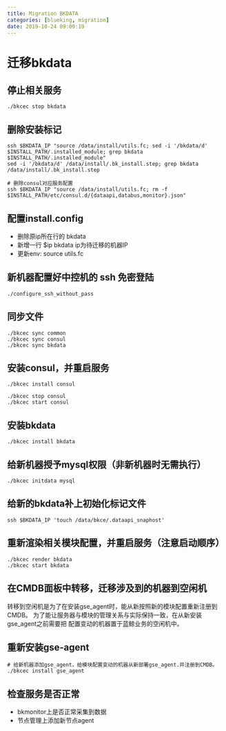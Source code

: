 ```yaml
---
title: Migration BKDATA
categories: [blueking, migration]
date: 2019-10-24 09:09:19
---
```

# 迁移bkdata

## 停止相关服务

    ./bkcec stop bkdata

## 删除安装标记

    ssh $BKDATA_IP "source /data/install/utils.fc; sed -i '/bkdata/d' $INSTALL_PATH/.installed_module; grep bkdata $INSTALL_PATH/.installed_module"
    sed -i '/bkdata/d' /data/install/.bk_install.step; grep bkdata /data/install/.bk_install.step

    # 删除consul对应服务配置
    ssh $BKDATA_IP "source /data/install/utils.fc; rm -f $INSTALL_PATH/etc/consul.d/{dataapi,databus,monitor}.json"

## 配置install.config

- 删除原ip所在行的 bkdata
- 新增一行 $ip bkdata ip为待迁移的机器IP
- 更新env: source utils.fc

## 新机器配置好中控机的 ssh 免密登陆

    ./configure_ssh_without_pass

## 同步文件

    ./bkcec sync common
    ./bkcec sync consul
    ./bkcec sync bkdata

## 安装consul，并重启服务

    ./bkcec install consul
    
    ./bkcec stop consul
    ./bkcec start consul

## 安装bkdata

    ./bkcec install bkdata

## 给新机器授予mysql权限（非新机器时无需执行）

    ./bkcec initdata mysql

## 给新的bkdata补上初始化标记文件

    ssh $BKDATA_IP 'touch /data/bkce/.dataapi_snaphost'

## 重新渲染相关模块配置，并重启服务（注意启动顺序）

    ./bkcec render bkdata
    ./bkcec start bkdata

## 在CMDB面板中转移，迁移涉及到的机器到空闲机

转移到空闲机是为了在安装gse_agent时，能从新按照新的模块配置重新注册到CMDB。
为了能让服务器与模块的管理关系与实际保持一致，在从新安装gse_agent之前需要把
配置变动的机器置于蓝鲸业务的空闲机中。

## 重新安装gse-agent

    # 给新机器添加gse_agent，给模块配置变动的机器从新部署gse_agent.并注册到CMDB。
    ./bkcec install gse_agent

## 检查服务是否正常

- bkmonitor上是否正常采集到数据
- 节点管理上添加新节点agent
